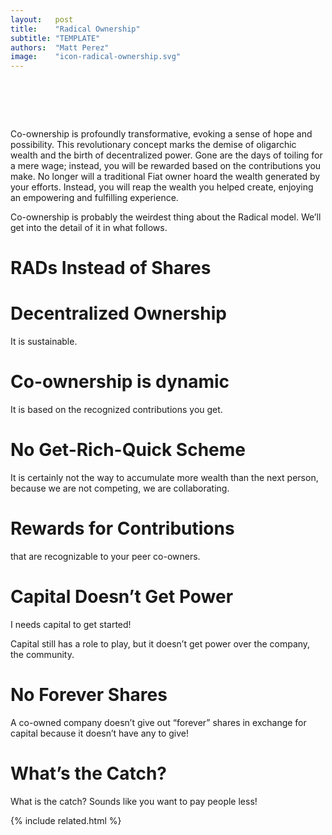 ```yaml
---
layout:   post
title:    "Radical Ownership"
subtitle: "TEMPLATE"
authors:  "Matt Perez"
image:    "icon-radical-ownership.svg"
---
```


<div style='display:none;'>
 <p></p>
</div>

<h1>&nbsp;</h1>
 <p>Co-ownership is profoundly transformative, evoking a sense of hope and possibility. This revolutionary concept marks the demise of oligarchic wealth and the birth of decentralized power. Gone are the days of toiling for a mere wage; instead, you will be rewarded based on the contributions you make. No longer will a traditional <span class='_paradigm'>Fiat</span> owner hoard the wealth generated by your efforts. Instead, you will reap the wealth you helped create, enjoying an empowering and fulfilling experience.</p>
 <p>Co-ownership is probably the weirdest thing about the <span class='_paradigm'>Radical</span> model. We&rsquo;ll get into the detail of it in what follows.</p>

<h1>RADs Instead of Shares</h1>
 <p></p>

<h1>Decentralized Ownership</h1>
 <p>It is sustainable.</p>


<h1>Co-ownership is dynamic</h1>
 <p>It is based on the recognized contributions you get.</p>

<h1>No Get-Rich-Quick Scheme</h1>
 <p>It is certainly not the way to accumulate more wealth than the next person, because we are not competing, we are collaborating.</p>

<h1>Rewards for Contributions</h1>
 <p>that are recognizable to your peer co-owners.</p>

<h1>Capital Doesn&rsquo;t Get Power</h1>
 <p><span class='_quotespan'>I needs capital to get started!</span></p>
 <p>Capital still has a role to play, but it doesn&rsquo;t get power over the company, the community.</p>

<h1>No Forever Shares</h1>
 <p>A co-owned company doesn&rsquo;t give out &ldquo;forever&rdquo; shares in exchange for capital because it doesn&rsquo;t have any to give!</p>
 <p></p>

<h1>What&rsquo;s the Catch?</h1>
 <p>What is the catch? Sounds like you want to pay people less!</p>
 <p></p>

{% include related.html %}